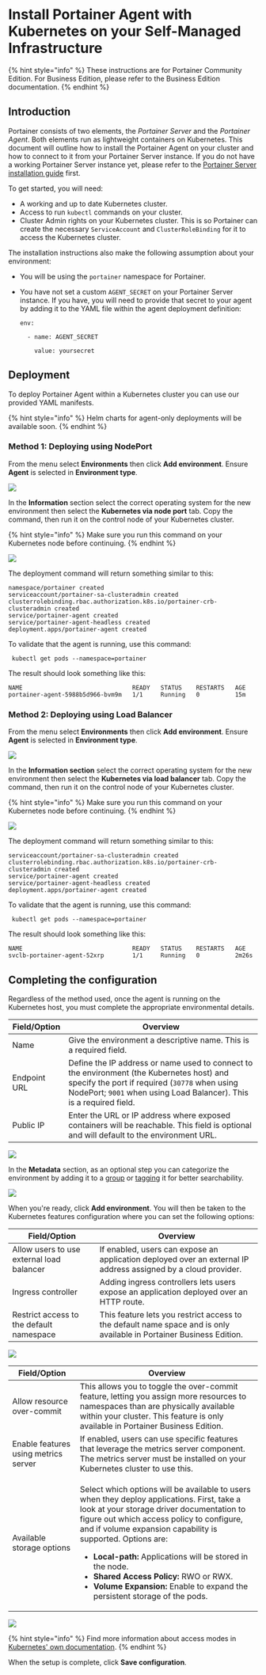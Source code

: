 # Install Portainer Agent with Kubernetes on your Self-Managed Infrastructure

{% hint style="info" %}
These instructions are for Portainer Community Edition. For Business Edition, please refer to the Business Edition documentation.
{% endhint %}

## Introduction

Portainer consists of two elements, the _Portainer Server_ and the _Portainer Agent_. Both elements run as lightweight containers on Kubernetes. This document will outline how to install the Portainer Agent on your cluster and how to connect to it from your Portainer Server instance. If you do not have a working Portainer Server instance yet, please refer to the [Portainer Server installation guide](../../server/kubernetes/baremetal.md) first.

To get started, you will need:

* A working and up to date Kubernetes cluster.
* Access to run `kubectl` commands on your cluster.
* Cluster Admin rights on your Kubernetes cluster. This is so Portainer can create the necessary `ServiceAccount` and `ClusterRoleBinding` for it to access the Kubernetes cluster.

The installation instructions also make the following assumption about your environment:

* You will be using the `portainer` namespace for Portainer.
*   You have not set a custom `AGENT_SECRET` on your Portainer Server instance. If you have, you will need to provide that secret to your agent by adding it to the YAML file within the agent deployment definition:

    `env:`

    `  - name: AGENT_SECRET`

    `    value: yoursecret`

## Deployment

To deploy Portainer Agent within a Kubernetes cluster you can use our provided YAML manifests.

{% hint style="info" %}
Helm charts for agent-only deployments will be available soon.
{% endhint %}

### Method 1: Deploying using NodePort

From the menu select **Environments** then click **Add environment**. Ensure **Agent** is selected in **Environment type**.

![](../../../../.gitbook/assets/2.9-install-agent-swarm-1.gif)

In the **Information** section select the correct operating system for the new environment then select the **Kubernetes via node port** tab. Copy the command, then run it on the control node of your Kubernetes cluster.

{% hint style="info" %}
Make sure you run this command on your Kubernetes node before continuing.
{% endhint %}

![](../../../../.gitbook/assets/endpoints-add-k8s-2.png)

The deployment command will return something similar to this:

```
namespace/portainer created
serviceaccount/portainer-sa-clusteradmin created
clusterrolebinding.rbac.authorization.k8s.io/portainer-crb-clusteradmin created
service/portainer-agent created
service/portainer-agent-headless created
deployment.apps/portainer-agent created
```

To validate that the agent is running, use this command:

```
 kubectl get pods --namespace=portainer
```

The result should look something like this:

```
NAME                               READY   STATUS    RESTARTS   AGE
portainer-agent-5988b5d966-bvm9m   1/1     Running   0          15m
```

### Method 2: Deploying using Load Balancer

From the menu select **Environments** then click **Add environment**. Ensure **Agent** is selected in **Environment type**.

![](../../../../.gitbook/assets/2.9-install-agent-swarm-1.gif)

In the **Information section** select the correct operating system for the new environment then select the **Kubernetes via load balancer** tab. Copy the command, then run it on the control node of your Kubernetes cluster.

{% hint style="info" %}
Make sure you run this command on your Kubernetes node before continuing.
{% endhint %}

![](../../../../.gitbook/assets/endpoints-add-k8s-3.png)

The deployment command will return something similar to this:

```
serviceaccount/portainer-sa-clusteradmin created
clusterrolebinding.rbac.authorization.k8s.io/portainer-crb-clusteradmin created
service/portainer-agent created
service/portainer-agent-headless created
deployment.apps/portainer-agent created
```

To validate that the agent is running, use this command:

```
 kubectl get pods --namespace=portainer
```

The result should look something like this:

```
NAME                               READY   STATUS    RESTARTS   AGE
svclb-portainer-agent-52xrp        1/1     Running   0          2m26s
```

## Completing the configuration

Regardless of the method used, once the agent is running on the Kubernetes host, you must complete the appropriate environmental details.

| Field/Option | Overview                                                                                                                                                                                                          |
| ------------ | ----------------------------------------------------------------------------------------------------------------------------------------------------------------------------------------------------------------- |
| Name         | Give the environment a descriptive name. This is a required field.                                                                                                                                                |
| Endpoint URL | Define the IP address or name used to connect to the environment (the Kubernetes host) and specify the port if required (`30778` when using NodePort; `9001` when using Load Balancer). This is a required field. |
| Public IP    | Enter the URL or IP address where exposed containers will be reachable. This field is optional and will default to the environment URL.                                                                           |

![](../../../../.gitbook/assets/install-agent-swarm-linux-3.png)

In the **Metadata** section, as an optional step you can categorize the environment by adding it to a [group](../../../../admin/environments/groups.md) or [tagging](../../../../admin/environments/tags.md) it for better searchability.

![](../../../../.gitbook/assets/install-agent-swarm-linux-4.png)

When you're ready, click **Add environment**. You will then be taken to the Kubernetes features configuration where you can set the following options:

| Field/Option                              | Overview                                                                                                             |
| ----------------------------------------- | -------------------------------------------------------------------------------------------------------------------- |
| Allow users to use external load balancer | If enabled, users can expose an application deployed over an external IP address assigned by a cloud provider.       |
| Ingress controller                        | Adding ingress controllers lets users expose an application deployed over an HTTP route.                             |
| Restrict access to the default namespace  | This feature lets you restrict access to the default name space and is only available in Portainer Business Edition. |

![](../../../../.gitbook/assets/install-agent-k8s-6.png)

| Field/Option                         | Overview                                                                                                                                                                                                                                                                                                                                                                                                                                                                                                      |
| ------------------------------------ | ------------------------------------------------------------------------------------------------------------------------------------------------------------------------------------------------------------------------------------------------------------------------------------------------------------------------------------------------------------------------------------------------------------------------------------------------------------------------------------------------------------- |
| Allow resource over-commit           | This allows you to toggle the over-commit feature, letting you assign more resources to namespaces than are physically available within your cluster. This feature is only available in Portainer Business Edition.                                                                                                                                                                                                                                                                                           |
| Enable features using metrics server | If enabled, users can use specific features that leverage the metrics server component. The metrics server must be installed on your Kubernetes cluster to use this.                                                                                                                                                                                                                                                                                                                                          |
| Available storage options            | <p>Select which options will be available to users when they deploy applications. First, take a look at your storage driver documentation to figure out which access policy to configure, and if volume expansion capability is supported. Options are:</p><ul><li><strong>Local-path:</strong> Applications will be stored in the node.</li><li><strong>Shared Access Policy:</strong> RWO or RWX.</li><li><strong>Volume Expansion:</strong> Enable to expand the persistent storage of the pods.</li></ul> |

![](../../../../.gitbook/assets/install-agent-k8s-7.png)

{% hint style="info" %}
Find more information about access modes in [Kubernetes' own documentation](https://kubernetes.io/docs/concepts/storage/persistent-volumes/#access-modes).
{% endhint %}

When the setup is complete, click **Save configuration**.
